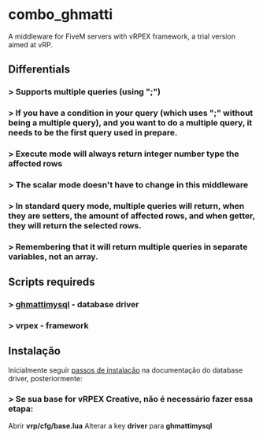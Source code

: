 # combo_ghmatti
A middleware for FiveM servers with vRPEX framework, a trial version aimed at vRP.

## Differentials
### > Supports multiple queries (using ";")
### > If you have a condition in your query (which uses ";" without being a multiple query), and you want to do a multiple query, it needs to be the first query used in prepare.
### > Execute mode will always return integer number type the affected rows
### > The scalar mode doesn't have to change in this middleware
### > In standard query mode, multiple queries will return, when they are setters, the amount of affected rows, and when getter, they will return the selected rows.
### > Remembering that it will return multiple queries in separate variables, not an array.

## Scripts requireds
### > [ghmattimysql](https://cdn.discordapp.com/attachments/845530016199868436/909208842338979880/ghmattimysql.zip) - database driver
### > vrpex - framework

## Instalação

Inicialmente seguir [passos de instalação](https://freesoft.dev/program/147247406) na documentação do database driver, posteriormente:

### > Se sua base for vRPEX Creative, não é necessário fazer essa etapa:
Abrir **vrp/cfg/base.lua**
Alterar a key **driver** para **ghmattimysql**
